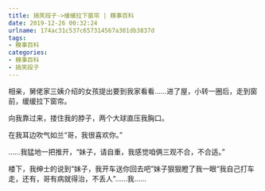 ```yaml
---
title: 搞笑段子->缓缓拉下窗帘 | 糗事百科
date: 2019-12-26 00:32:24
urlname: 174ac31c537c657314567a301db3837d
tags: 
- 糗事百科
categories:
- 糗事百科
- 搞笑段子
---
```

相亲，舅佬家三姨介绍的女孩提出要到我家看看……进了屋，小转一圈后，走到窗前，缓缓拉下窗帘。

向我靠过来，搂住我的脖子，两个大球直压我胸口。

在我耳边吹气如兰“哥，我很喜欢你。”

……我猛地一把推开，“妹子，请自重，我感觉咱俩三观不合，不合适。”

楼下，我绅士的说到“妹子，我开车送你回去吧”妹子狠狠瞪了我一眼“我自己打车走，还有，哥有病就得治，不丢人”……我……


